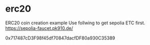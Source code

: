# erc20
ERC20 coin creation example
Use follwing to get sepolia ETC first.
https://sepolia-faucet.pk910.de/

0x717487cD3F98f45df70847dacfDF80a930C35389
